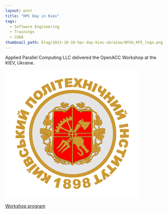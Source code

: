 ```yaml
---
layout: post
title: "HPC Day in Kiev"
tags:
  - Software Engineering
  - Trainings
  - CUDA
thumbnail_path: blog/2013-10-10-hpc-day-kiev-ukraine/NTUU_KPI_logo.png
---
```


Applied Parallel Computing LLC delivered the OpenACC Workshop at the KIEV, Ukraine.

![alt text](\assets\img\blog\2013-10-10-hpc-day-kiev-ukraine\NTUU_KPI_logo.png "Logo Title Text 1")

[Workshop program](\assets\img\blog\2013-10-10-hpc-day-kiev-ukraine\program.pdf)
